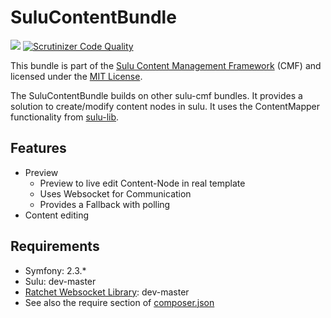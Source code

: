 SuluContentBundle
=================

[![](https://travis-ci.org/sulu-cmf/SuluContentBundle.png)](https://travis-ci.org/sulu-cmf/SuluContentBundle)
[![Scrutinizer Code Quality](https://scrutinizer-ci.com/g/sulu-cmf/SuluContentBundle/badges/quality-score.png?s=ae0673b210ff6dd252a80fbb822e8ac789d24f73)](https://scrutinizer-ci.com/g/sulu-cmf/SuluContentBundle/)

This bundle is part of the [Sulu Content Management Framework](https://github.com/sulu-cmf/sulu-standard) (CMF) and licensed under the [MIT License](https://github.com/sulu-cmf/SuluContentBundle/blob/develop/LICENSE).

The SuluContentBundle builds on other sulu-cmf bundles. It provides a solution to create/modify content nodes in sulu. It uses the ContentMapper functionality from [sulu-lib](https://github.com/sulu-cmf/sulu).

## Features

* Preview
  * Preview to live edit Content-Node in real template
  * Uses Websocket for Communication
  * Provides a Fallback with polling
* Content editing 

## Requirements

* Symfony: 2.3.*
* Sulu: dev-master
* [Ratchet Websocket Library](https://github.com/cboden/ratchet): dev-master
* See also the require section of [composer.json](https://github.com/sulu-cmf/SuluContentBundle/blob/develop/composer.json)
